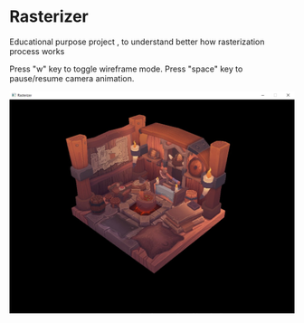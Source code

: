 # Rasterizer
Educational purpose project , to understand better how rasterization process works

Press "w" key to toggle wireframe mode.
Press "space" key to pause/resume camera animation.

![Preview](preview/preview.jpg?raw=true "Preview")
